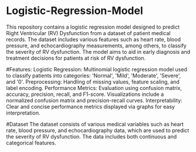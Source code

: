 # Logistic-Regression-Model
This repository contains a logistic regression model designed to predict Right Ventricular (RV) Dysfunction from a dataset of patient medical records. The dataset includes various features such as heart rate, blood pressure, and echocardiography measurements, among others, to classify the severity of RV dysfunction. The model aims to aid in early diagnosis and treatment decisions for patients at risk of RV dysfunction.

#Features:
Logistic Regression: Multinomial logistic regression model used to classify patients into categories: 'Normal', 'Mild', 'Moderate', 'Severe', and '0'.
Preprocessing: Handling of missing values, feature scaling, and label encoding.
Performance Metrics: Evaluation using confusion matrix, accuracy, precision, recall, and F1-score. Visualizations include a normalized confusion matrix and precision-recall curves.
Interpretability: Clear and concise performance metrics displayed via graphs for easy interpretation.

#Dataset
The dataset consists of various medical variables such as heart rate, blood pressure, and echocardiography data, which are used to predict the severity of RV dysfunction. The data includes both continuous and categorical features.


